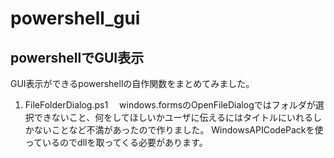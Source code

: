 # powershell_gui
## powershellでGUI表示
GUI表示ができるpowershellの自作関数をまとめてみました。
1. FileFolderDialog.ps1
　windows.formsのOpenFileDialogではフォルダが選択できないこと、何をしてほしいかユーザに伝えるにはタイトルにいれるしかないことなど不満があったので作りました。
  WindowsAPICodePackを使っているのでdllを取ってくる必要があります。
